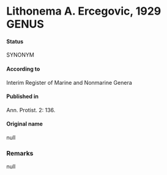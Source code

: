 # Lithonema A. Ercegovic, 1929 GENUS

#### Status
SYNONYM

#### According to
Interim Register of Marine and Nonmarine Genera

#### Published in
Ann. Protist. 2: 136.

#### Original name
null

### Remarks
null